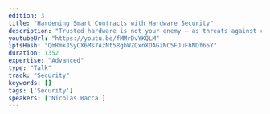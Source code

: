 ```yaml
---
edition: 3
title: "Hardening Smart Contracts with Hardware Security"
description: "Trusted hardware is not your enemy – as threats against cryptocurrencies are evolving (from dumb malware sweeping private keys to smart attackers attacking the presentation layers of smart contracts), we’ll review during this presentation a short history of trusted hardware, how Open Source code can be designed today on modern trusted execution environments to provide a flexible and auditable environment to delegate the security critical parts of smart contracts, and the security compromises made when dealing with the opaque features of trusted hardware."
youtubeUrl: "https://youtu.be/fMMrDvYKQLM"
ipfsHash: "QmRmkJSyCX6Ms7AzNt58gbWZQxnXDAGzNC5FJuFhNDf65Y"
duration: 1352
expertise: "Advanced"
type: "Talk"
track: "Security"
keywords: []
tags: ['Security']
speakers: ['Nicolas Bacca']
---
```

